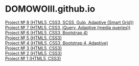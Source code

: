 # DOMOWOIII.github.io
<a href="https://domowoiii.github.io/10.%20Travell/index.html">Project № 8 (HTML5, CSS3, SCSS, Gulp, Adaptive (Smart Grid))</a><br>
<a href="https://domowoiii.github.io/9.Not simple/">Project № 7 (HTML5, CSS3, jQuery, Adaptive (media queries))</a><br>
<a href="https://domowoiii.github.io/8.Restaurant/">Project № 6 (HTML5, CSS3, Bootstrap 4)</a><br>
<a href="https://domowoiii.github.io/6.LearnCode/#">Project № 5 (HTML5, CSS3)</a><br>
<a href="https://domowoiii.github.io/4.Tinyone/">Project № 4 (HTML5, CSS3, Bootstrap 4, Adaptive)</a><br>
<a href="https://domowoiii.github.io/3.%20Nice%20to%20meet%20you/">Project № 3 (HTML5, CSS3)</a><br>
<a href="https://domowoiii.github.io/2.%20Mongo/">Project № 2 (HTML5, CSS3)</a><br>
<a href="https://domowoiii.github.io/1.%20First%20page/#">Project № 1 (HTML5, CSS3)</a>


